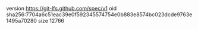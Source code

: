 version https://git-lfs.github.com/spec/v1
oid sha256:7704a6c51eac39e0f592345574754e0b883e8574bc023dcde9763e1495a70280
size 12766
